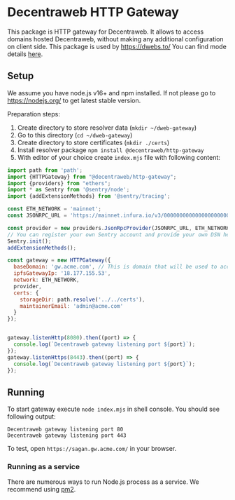 # Decentraweb HTTP Gateway

This package is HTTP gateway for Decentraweb. It allows to access domains hosted Decentraweb, without making any
additional configuration on client side. This package is used by https://dwebs.to/ You can find mode details [here](https://docs.decentraweb.org/decentraweb/using-decentraweb-domains/using-the-dwebs.to-web2-bridge).

## Setup
We assume you have node.js v16+ and npm installed. If not please go to https://nodejs.org/ to get latest stable version.

Preparation steps:
1. Create directory to store resolver data (`mkdir ~/dweb-gateway`)
2. Go to this directory (`cd ~/dweb-gateway`)
3. Create directory to store certificates (`mkdir ./certs`)
4. Install resolver package `npm install @decentraweb/http-gateway`
5. With editor of your choice create `index.mjs` file with following content:
```javascript
import path from 'path';
import {HTTPGateway} from "@decentraweb/http-gateway";
import {providers} from "ethers";
import * as Sentry from '@sentry/node';
import {addExtensionMethods} from '@sentry/tracing';

const ETH_NETWORK = 'mainnet';
const JSONRPC_URL = 'https://mainnet.infura.io/v3/00000000000000000000000000000000';

const provider = new providers.JsonRpcProvider(JSONRPC_URL, ETH_NETWORK);
// You can register your own Sentry account and provide your own DSN here to monitor your gateway
Sentry.init();
addExtensionMethods();

const gateway = new HTTPGateway({
  baseDomain: 'gw.acme.com', // This is domain that will be used to access Decentraweb domains ({domain}.gw.acme.com)
  ipfsGatewayIp: '18.177.155.53',
  network: ETH_NETWORK,
  provider,
  certs: {
    storageDir: path.resolve('../../certs'),
    maintainerEmail: 'admin@acme.com'
  }
});


gateway.listenHttp(8080).then((port) => {
  console.log(`Decentraweb gateway listening port ${port}`);
});
gateway.listenHttps(8443).then((port) => {
  console.log(`Decentraweb gateway listening port ${port}`);
});


```
## Running
To start gateway execute `node index.mjs` in shell console. You should see following output:
```
Decentraweb gateway listening port 80
Decentraweb gateway listening port 443
```

To test, open `https://sagan.gw.acme.com/` in your browser.

### Running as a service
There are numerous ways to run Node.js process as a service. We recommend using [pm2](https://pm2.keymetrics.io/).
